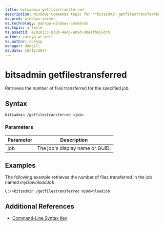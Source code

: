 ```yaml
---
title: bitsadmin getfilestransferred
description: Windows Commands topic for **bitsadmin getfilestransferred**, which retrieves the number of files transferred for the specified job.
ms.prod: windows-server
ms.technology: manage-windows-commands
ms.topic: article
ms.assetid: e282815c-938b-4ac0-a09d-9baafb656dcb
author: coreyp-at-msft
ms.author: coreyp
manager: dongill
ms.date: 10/16/2017
---
```


# bitsadmin getfilestransferred

Retrieves the number of files transferred for the specified job.

## Syntax

```
bitsadmin /getfilestransferred <job>
```

### Parameters

| Parameter | Description |
| -------------- | -------------- |
| job | The job's display name or GUID. |

## <a name=BKMK_examples></a>Examples

The following example retrieves the number of files transferred in the job named *myDownloadJob*.

```
C:\>bitsadmin /getfilestransferred myDownloadJob
```

## Additional References

- [Command-Line Syntax Key](command-line-syntax-key.md)